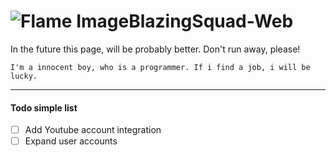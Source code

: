 # ![Flame Image](http://speak24.pl/images/flame-icon.png)BlazingSquad-Web

In the future this page, will be probably better.
Don't run away, please!
```text
I'm a innocent boy, who is a programmer. If i find a job, i will be lucky.
```
___

#### Todo simple list
- [ ] Add Youtube account integration
- [ ] Expand user accounts
